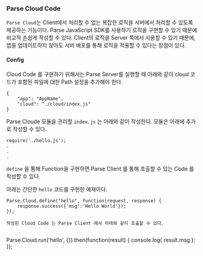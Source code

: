 ### Parse Cloud Code

`Parse Cloud`는 Client에서 처리할 수 없는 복잡한 로직을 서버에서 처리할 수 있도록 제공하는 기능이다.
Parse JavaScript SDK를 사용하기 로직을 구현할 수 있기 때문에 비교적 손쉽게 작성할 수 있다. Client의 로직을 Server 쪽에서 사용할 수 있기 때문에, 앱을 업데이트하지 않아도 서버 배포를 통해 로직을 적용할 수 있다는 장점이 있다.


#### Config

Cloud Code 를 구현하기 위해서는 Parse Server를 실행할 때 아래와 같이 cloud 코드가 포함된 파일에 대한 Path 설정을 추가해야 한다.

```
{	
	"app": "AppName",
	"cloud": "./cloud/index.js"
}
```

Parse Cloude 모듈을 관리할 `index.js` 는 아래와 같이 작성한다. 모듈은 아래에 추가로 작성할 수 있다.

```
require('./hello.js');
.
.
.

```

`define` 을 통해 Function을 구현하면 Parse Client 를 통해 호출할 수 있는 Code 를 작성할 수 있다.

아래는 간단한 `hello` 코드를 구현한 예제이다.

```
Parse.Cloud.define("hello", function(request, response) {
	response.success({'msg':'Hello World'});
});

작성된 Cloud Code 는 Parse Client 에서 아래와 같이 호출할 수 있다.


```
Parse.Cloud.run('hello', {}).then(function(result) {
	console.log( result.msg );
});

```